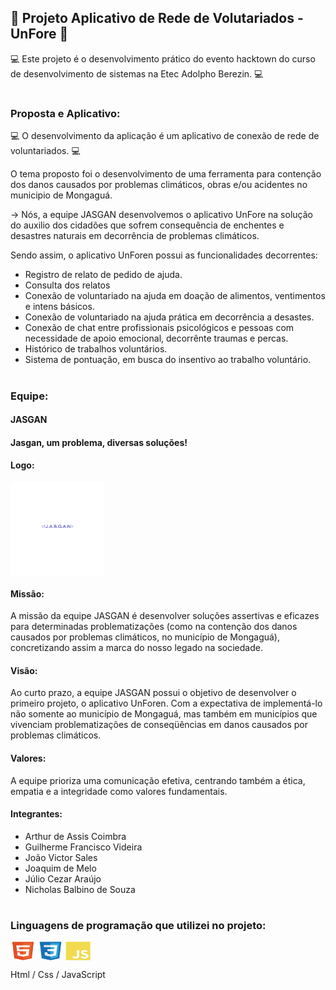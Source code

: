 ## 📱 Projeto Aplicativo de Rede de Volutariados - UnFore 📱

💻 Este projeto é o desenvolvimento prático do evento hacktown do curso de desenvolvimento de sistemas na Etec Adolpho Berezin. 💻 

#

### Proposta e Aplicativo:

💻 O desenvolvimento da aplicação é um aplicativo de conexão de rede de voluntariados.  💻

O tema proposto foi o desenvolvimento de uma ferramenta para contenção dos danos causados por problemas climáticos, obras e/ou acidentes no municipio de Mongaguá. 

-> Nós, a equipe JASGAN desenvolvemos o aplicativo UnFore na solução do auxilio dos cidadões que sofrem consequência de enchentes e desastres naturais em decorrência de problemas climáticos. 

Sendo assim, o aplicativo UnForen possui as funcionalidades decorrentes:
- Registro de relato de pedido de ajuda.
- Consulta dos relatos
- Conexão de voluntariado na ajuda em doação de alimentos, ventimentos e intens básicos.
- Conexão de voluntariado na ajuda prática em decorrência a desastes.
- Conexão de chat entre profissionais psicológicos e pessoas com necessidade de apoio emocional, decorrênte traumas e percas.
- Histórico de trabalhos voluntários.
- Sistema de pontuação, em busca do insentivo ao trabalho voluntário. 

#

### Equipe:

#### JASGAN

#### Jasgan, um problema, diversas soluções! 

#### Logo:
  <img align="center" alt="TELA" height="150" width="150" src="https://github.com/GuilhermeVideira/Projeto-Aplicativo-UnForen/blob/main/ImagensReadme/J.A.S.G.A.N.png?raw=true">

#### Missão:
A missão da equipe JASGAN é desenvolver soluções assertivas e eficazes para determinadas problematizações (como na contenção dos danos causados por problemas climáticos, no município de Mongaguá), concretizando assim a marca do nosso legado na sociedade. 

#### Visão:
Ao curto prazo, a equipe JASGAN possui o objetivo de desenvolver o primeiro projeto, o aplicativo UnForen. Com a expectativa de implementá-lo não somente ao município de Mongaguá, mas também em municípios que vivenciam problematizações de conseqüências em danos causados por problemas climáticos.  

#### Valores:
A equipe prioriza uma comunicação efetiva, centrando também a ética, empatia e a integridade como valores fundamentais.

#### Integrantes:
- Arthur de Assis Coimbra
- Guilherme Francisco Videira
- João Victor Sales
- Joaquim de Melo
- Júlio Cezar Araújo 
- Nicholas Balbino de Souza
  
#

### Linguagens de programação que utilizei no projeto:
<img align="center" alt="HTML" height="30" width="40" src="https://raw.githubusercontent.com/devicons/devicon/master/icons/html5/html5-original.svg"> <img align="center" alt="CSS" height="30" width="40" src="https://raw.githubusercontent.com/devicons/devicon/master/icons/css3/css3-original.svg"> <img align="center" alt="Js" height="30" width="40" src="https://raw.githubusercontent.com/devicons/devicon/master/icons/javascript/javascript-plain.svg">

Html / Css / JavaScript
